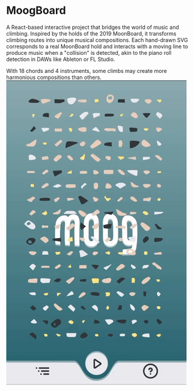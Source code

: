 # MoogBoard

A React-based interactive project that bridges the world of music and climbing. Inspired by the holds of the 2019 MoonBoard, it transforms climbing routes into unique musical compositions. Each hand-drawn SVG corresponds to a real MoonBoard hold and interacts with a moving line to produce music when a "collision" is detected, akin to the piano roll detection in DAWs like Ableton or FL Studio.

With 18 chords and 4 instruments, some climbs may create more harmonious compositions than others.
![Demo](./public/MoogBoard.gif)

